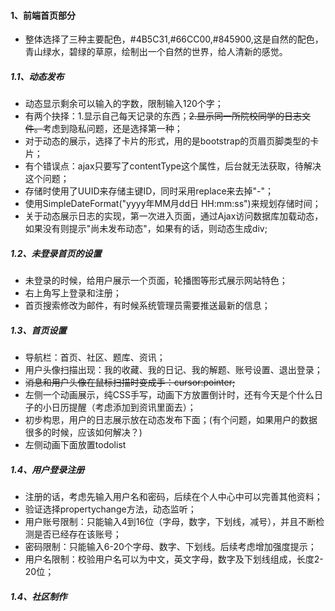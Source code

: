 #### 1、前端首页部分
- 整体选择了三种主要配色，#4B5C31,#66CC00,#845900,这是自然的配色，青山绿水，碧绿的草原，绘制出一个自然的世界，给人清新的感觉。
##### 1.1、动态发布
- 动态显示剩余可以输入的字数，限制输入120个字；
- 有两个抉择：1.显示自己每天记录的东西；~~2.显示同一所院校同学的日志文件。~~考虑到隐私问题，还是选择第一种；
- 对于动态的展示，选择了卡片的形式，用的是bootstrap的页眉页脚类型的卡片；
- 有个错误点：ajax只要写了contentType这个属性，后台就无法获取，待解决这个问题；
- 存储时使用了UUID来存储主键ID，同时采用replace来去掉"-"；
- 使用SimpleDateFormat("yyyy年MM月dd日 HH:mm:ss")来规划存储时间； 
- 关于动态展示日志的实现，第一次进入页面，通过Ajax访问数据库加载动态，如果没有则提示"尚未发布动态"，如果有的话，则动态生成div;

##### 1.2、未登录首页的设置
- 未登录的时候，给用户展示一个页面，轮播图等形式展示网站特色；
- 右上角写上登录和注册；
- 首页搜索修改为邮件，有时候系统管理员需要推送最新的信息；

##### 1.3、首页设置
- 导航栏：首页、社区、题库、资讯；
- 用户头像扫描出现：我的收藏、我的日记、我的解题、账号设置、退出登录；
- ~~消息和用户头像在鼠标扫描时变成手：cursor:pointer;~~
- 左侧一个动画展示，纯CSS手写，动画下方放置倒计时，还有今天是个什么日子的小日历提醒（考虑添加到资讯里面去）；
- 初步构思，用户的日志展示放在动态发布下面；(有个问题，如果用户的数据很多的时候，应该如何解决？)
- 左侧动画下面放置todolist

##### 1.4、用户登录注册
- 注册的话，考虑先输入用户名和密码，后续在个人中心中可以完善其他资料；
- 验证选择propertychange方法，动态监听；
- 用户账号限制：只能输入4到16位（字母，数字，下划线，减号），并且不断检测是否已经存在该账号；
- 密码限制：只能输入6-20个字母、数字、下划线。后续考虑增加强度提示；
- 用户名限制：校验用户名可以为中文，英文字母，数字及下划线组成，长度2-20位；

##### 1.4、社区制作
